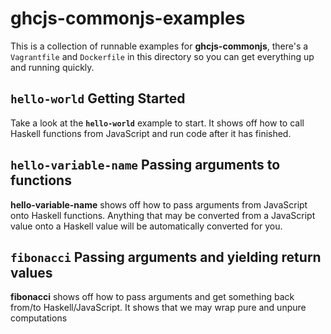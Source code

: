# ghcjs-commonjs-examples
This is a collection of runnable examples for **ghcjs-commonjs**, there's a
`Vagrantfile` and `Dockerfile` in this directory so you can get everything up
and running quickly.

## `hello-world` Getting Started
Take a look at the **`hello-world`** example to start. It shows off how to call
Haskell functions from JavaScript and run code after it has finished.

## `hello-variable-name` Passing arguments to functions
**hello-variable-name** shows off how to pass arguments from JavaScript onto
Haskell functions. Anything that may be converted from a JavaScript value onto a
Haskell value will be automatically converted for you.

## `fibonacci` Passing arguments and yielding return values
**fibonacci** shows off how to pass arguments and get something back from/to
Haskell/JavaScript. It shows that we may wrap pure and unpure computations
